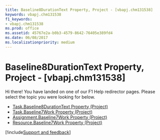 ```yaml
---
title: Baseline8DurationText Property, Project - [vbapj.chm131538]
keywords: vbapj.chm131538
f1_keywords:
- vbapj.chm131538
ms.prod: office
ms.assetid: 45767e2a-b0b3-4579-8642-76405e389fd4
ms.date: 06/08/2017
ms.localizationpriority: medium
---
```



# Baseline8DurationText Property, Project - [vbapj.chm131538]

Hi there! You have landed on one of our F1 Help redirector pages. Please select the topic you were looking for below.

- [Task.Baseline8DurationText Property (Project)](https://msdn.microsoft.com/library/a2410973-9a4a-d2b2-3a3b-610c23bb35b5%28Office.15%29.aspx)
- [Task.Baseline7Work Property (Project)](https://msdn.microsoft.com/library/ca8a64f1-b3b3-3dde-4f02-8822c6d5b912%28Office.15%29.aspx)
- [Assignment.Baseline7Work Property (Project)](https://msdn.microsoft.com/library/fce7b332-6890-f951-28cc-c766a4baba20%28Office.15%29.aspx)
- [Resource.Baseline7Work Property (Project)](https://msdn.microsoft.com/library/e22af816-cbd2-1bef-c9cb-cd53e884429c%28Office.15%29.aspx)

[!include[Support and feedback](~/includes/feedback-boilerplate.md)]